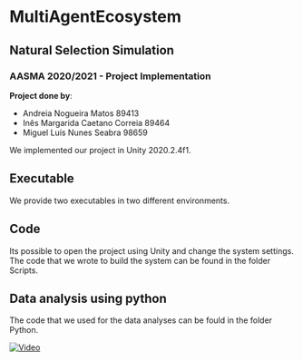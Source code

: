 # MultiAgentEcosystem

## Natural Selection Simulation
### AASMA 2020/2021 - Project Implementation

**Project done by**:
- Andreia Nogueira Matos 89413
- Inês Margarida Caetano Correia 89464
- Miguel Luís Nunes Seabra 98659

We implemented our project in Unity 2020.2.4f1.

## Executable
We provide two executables in two different environments.

## Code
Its possible to open the project using Unity and change the system settings.
The code that we wrote to build the system can be found in the folder Scripts.

## Data analysis using python
The code that we used for the data analyses can be fould in the folder Python.

[![Video](https://img.youtube.com/vi/YOUTUBE_VIDEO_ID_HERE/0.jpg)](https://youtu.be/5bRdXqgzbNQ)
